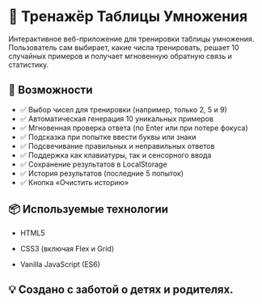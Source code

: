 # 🧠 Тренажёр Таблицы Умножения

Интерактивное веб-приложение для тренировки таблицы умножения. Пользователь сам выбирает, какие числа тренировать, решает 10 случайных примеров и получает мгновенную обратную связь и статистику.

## 🚀 Возможности

- ✅ Выбор чисел для тренировки (например, только 2, 5 и 9)
- ✅ Автоматическая генерация 10 уникальных примеров
- ✅ Мгновенная проверка ответа (по Enter или при потере фокуса)
- ✅ Подсказка при попытке ввести буквы или знаки
- ✅ Подсвечивание правильных и неправильных ответов
- ✅ Поддержка как клавиатуры, так и сенсорного ввода
- ✅ Сохранение результатов в LocalStorage
- ✅ История результатов (последние 5 попыток)
- ✅ Кнопка «Очистить историю»

## 📦 Используемые технологии

- HTML5

- CSS3 (включая Flex и Grid)

- Vanilla JavaScript (ES6)

## 💡 Создано с заботой о детях и родителях.